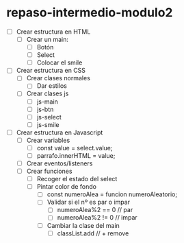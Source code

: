 # repaso-intermedio-modulo2

- [ ] Crear estructura en HTML
  - [ ] Crear un main:
    - [ ] Botón
    - [ ] Select
    - [ ] Colocar el smile
- [ ] Crear estructura en CSS
  - [ ] Crear clases normales
    - [ ] Dar estilos
  - [ ] Crear clases js
    - [ ] js-main
    - [ ] js-btn
    - [ ] js-select
    - [ ] js-smile
- [ ] Crear estructura en Javascript
  - [ ] Crear variables
    - [ ] const value = select.value;
    - [ ] parrafo.innerHTML = value;
  - [ ] Crear eventos/listeners
  - [ ] Crear funciones
    - [ ] Recoger el estado del select
    - [ ] Pintar color de fondo
      - [ ] const numeroAlea = funcion numeroAleatorio;
      - [ ] Validar si el nº es par o impar
        - [ ] numeroAlea%2 == 0 // par
        - [ ] numeroAlea%2 != 0 // impar
      - [ ] Cambiar la clase del main
        - [ ] classList.add // + remove